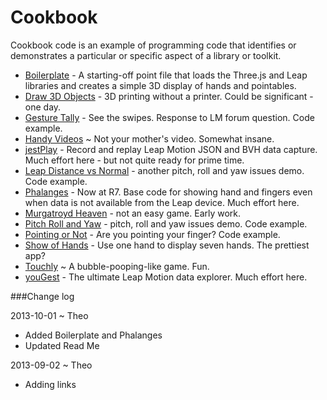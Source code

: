 Cookbook
========

Cookbook code is an example of programming code that identifies or demonstrates a particular or specific aspect of a library or toolkit.

* [Boilerplate](./boilerplate) - A starting-off point file that loads the Three.js and Leap libraries and creates a simple 3D display of hands and pointables. 
* [Draw 3D Objects](https://github.com/jaanga/gestification/tree/gh-pages/cookbook/draw-3d-objects) - 3D printing without a printer. Could be significant - one day.
* [Gesture Tally](https://github.com/jaanga/gestification/tree/gh-pages/cookbook/gesture-tally) - See the swipes. Response to LM forum question. Code example.
* [Handy Videos](https://github.com/jaanga/gestification/tree/gh-pages/cookbook/handy-videos) ~ Not your mother's video. Somewhat insane.
* [jestPlay](https://github.com/jaanga/gestification/tree/gh-pages/cookbook/jest-play) - Record and replay Leap Motion JSON and BVH data capture. 
Much effort here - but not quite ready for prime time.
* [Leap Distance vs Normal](https://github.com/jaanga/gestification/tree/gh-pages/cookbook/leap-distance-vs-normal) - another pitch, roll and yaw issues demo. Code example.
* [Phalanges](./phalanges) - Now at R7. Base code for showing hand and fingers even when data is not available from the Leap device. Much effort here.
* [Murgatroyd Heaven](https://github.com/jaanga/gestification/tree/gh-pages/cookbook/murgatroyd-heaven) - not an easy game. Early work.
* [Pitch Roll and Yaw](https://github.com/jaanga/gestification/tree/gh-pages/cookbook/pitch-roll-yaw) - pitch, roll and yaw issues demo. Code example.
* [Pointing or Not](http://jaanga.github.io/gestification/cookbook/pointing-or-not/r1/pointing-or-not.html) - Are you pointing your finger? Code example.
* [Show of Hands](https://github.com/jaanga/gestification/tree/gh-pages/cookbook/show-of-hands) - Use one hand to display seven hands. The prettiest app?
* [Touchly](https://github.com/jaanga/gestification/tree/gh-pages/cookbook/touchly) ~ A bubble-pooping-like game. Fun.
* [youGest](https://github.com/jaanga/gestification/tree/gh-pages/cookbook/yougest) - The ultimate Leap Motion data explorer. Much effort here.

###Change log

2013-10-01 ~ Theo
* Added Boilerplate and Phalanges
* Updated Read Me

2013-09-02 ~ Theo
* Adding links